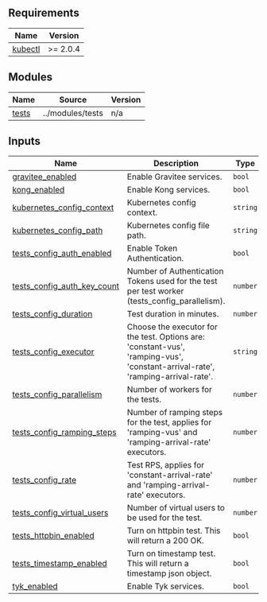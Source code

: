 ## Requirements

| Name | Version |
|------|---------|
| <a name="requirement_kubectl"></a> [kubectl](#requirement\_kubectl) | >= 2.0.4 |

## Modules

| Name | Source | Version |
|------|--------|---------|
| <a name="module_tests"></a> [tests](#module\_tests) | ../modules/tests | n/a |

## Inputs

| Name | Description | Type | Default | Required |
|------|-------------|------|---------|:--------:|
| <a name="input_gravitee_enabled"></a> [gravitee\_enabled](#input\_gravitee\_enabled) | Enable Gravitee services. | `bool` | `false` | no |
| <a name="input_kong_enabled"></a> [kong\_enabled](#input\_kong\_enabled) | Enable Kong services. | `bool` | `false` | no |
| <a name="input_kubernetes_config_context"></a> [kubernetes\_config\_context](#input\_kubernetes\_config\_context) | Kubernetes config context. | `string` | `"minikube"` | no |
| <a name="input_kubernetes_config_path"></a> [kubernetes\_config\_path](#input\_kubernetes\_config\_path) | Kubernetes config file path. | `string` | `"~/.kube/config"` | no |
| <a name="input_tests_config_auth_enabled"></a> [tests\_config\_auth\_enabled](#input\_tests\_config\_auth\_enabled) | Enable Token Authentication. | `bool` | `false` | no |
| <a name="input_tests_config_auth_key_count"></a> [tests\_config\_auth\_key\_count](#input\_tests\_config\_auth\_key\_count) | Number of Authentication Tokens used for the test per test worker (tests\_config\_parallelism). | `number` | `100` | no |
| <a name="input_tests_config_duration"></a> [tests\_config\_duration](#input\_tests\_config\_duration) | Test duration in minutes. | `number` | `15` | no |
| <a name="input_tests_config_executor"></a> [tests\_config\_executor](#input\_tests\_config\_executor) | Choose the executor for the test. Options are: 'constant-vus', 'ramping-vus', 'constant-arrival-rate', 'ramping-arrival-rate'. | `string` | `"constant-arrival-rate"` | no |
| <a name="input_tests_config_parallelism"></a> [tests\_config\_parallelism](#input\_tests\_config\_parallelism) | Number of workers for the tests. | `number` | `1` | no |
| <a name="input_tests_config_ramping_steps"></a> [tests\_config\_ramping\_steps](#input\_tests\_config\_ramping\_steps) | Number of ramping steps for the test, applies for 'ramping-vus' and 'ramping-arrival-rate' executors. | `number` | `10` | no |
| <a name="input_tests_config_rate"></a> [tests\_config\_rate](#input\_tests\_config\_rate) | Test RPS, applies for 'constant-arrival-rate' and 'ramping-arrival-rate' executors. | `number` | `20000` | no |
| <a name="input_tests_config_virtual_users"></a> [tests\_config\_virtual\_users](#input\_tests\_config\_virtual\_users) | Number of virtual users to be used for the test. | `number` | `50` | no |
| <a name="input_tests_httpbin_enabled"></a> [tests\_httpbin\_enabled](#input\_tests\_httpbin\_enabled) | Turn on httpbin test. This will return a 200 OK. | `bool` | `false` | no |
| <a name="input_tests_timestamp_enabled"></a> [tests\_timestamp\_enabled](#input\_tests\_timestamp\_enabled) | Turn on timestamp test. This will return a timestamp json object. | `bool` | `true` | no |
| <a name="input_tyk_enabled"></a> [tyk\_enabled](#input\_tyk\_enabled) | Enable Tyk services. | `bool` | `true` | no |
